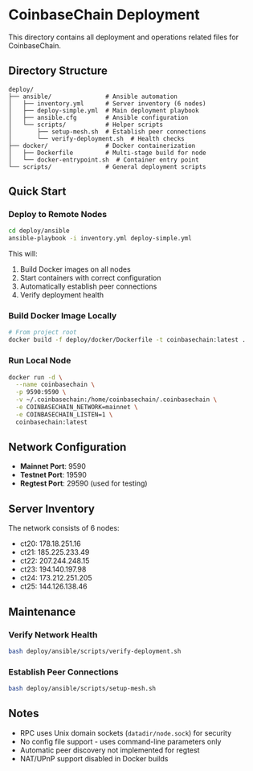 # CoinbaseChain Deployment

This directory contains all deployment and operations related files for CoinbaseChain.

## Directory Structure

```
deploy/
├── ansible/               # Ansible automation
│   ├── inventory.yml      # Server inventory (6 nodes)
│   ├── deploy-simple.yml  # Main deployment playbook
│   ├── ansible.cfg        # Ansible configuration
│   └── scripts/           # Helper scripts
│       ├── setup-mesh.sh  # Establish peer connections
│       └── verify-deployment.sh  # Health checks
├── docker/                # Docker containerization
│   ├── Dockerfile         # Multi-stage build for node
│   └── docker-entrypoint.sh  # Container entry point
└── scripts/               # General deployment scripts
```

## Quick Start

### Deploy to Remote Nodes

```bash
cd deploy/ansible
ansible-playbook -i inventory.yml deploy-simple.yml
```

This will:
1. Build Docker images on all nodes
2. Start containers with correct configuration
3. Automatically establish peer connections
4. Verify deployment health

### Build Docker Image Locally

```bash
# From project root
docker build -f deploy/docker/Dockerfile -t coinbasechain:latest .
```

### Run Local Node

```bash
docker run -d \
  --name coinbasechain \
  -p 9590:9590 \
  -v ~/.coinbasechain:/home/coinbasechain/.coinbasechain \
  -e COINBASECHAIN_NETWORK=mainnet \
  -e COINBASECHAIN_LISTEN=1 \
  coinbasechain:latest
```

## Network Configuration

- **Mainnet Port**: 9590
- **Testnet Port**: 19590
- **Regtest Port**: 29590 (used for testing)

## Server Inventory

The network consists of 6 nodes:
- ct20: 178.18.251.16
- ct21: 185.225.233.49
- ct22: 207.244.248.15
- ct23: 194.140.197.98
- ct24: 173.212.251.205
- ct25: 144.126.138.46

## Maintenance

### Verify Network Health

```bash
bash deploy/ansible/scripts/verify-deployment.sh
```

### Establish Peer Connections

```bash
bash deploy/ansible/scripts/setup-mesh.sh
```

## Notes

- RPC uses Unix domain sockets (`datadir/node.sock`) for security
- No config file support - uses command-line parameters only
- Automatic peer discovery not implemented for regtest
- NAT/UPnP support disabled in Docker builds
